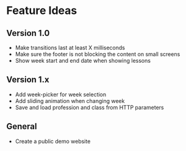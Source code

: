 # Feature Ideas

## Version 1.0
- Make transitions last at least X milliseconds
- Make sure the footer is not blocking the content on small screens
- Show week start and end date when showing lessons

## Version 1.x
- Add week-picker for week selection
- Add sliding animation when changing week
- Save and load profession and class from HTTP parameters

## General
- Create a public demo website
